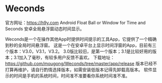 # Weconds
官方网址：https://h9y.com
Android Float Ball or Window for Time and Seconds 安卓全局悬浮窗动态时间显示。

Weconds是一个在操作其他App时提供时间提示的工具App，它提供了一个精确到秒的全局时间悬浮窗。
这是一个在安卓平台上显示时间浮窗的App，目前有三个版本：V3.0，V3.1，V3.2。
3.0版比较旧，是第一个版本；3.1是比较好用的版本；3.1加入了毫秒，有较多用户反馈不喜欢。
下载地址：https://github.com/mougong/Weconds/tree/master/app/release
版本已经不打算再维护，请自行酌情选择版本，如需安装低版本记得先卸载高版本。
软件显示的时间是手机的系统时间，时间准不准要看你系统时间准不准。
